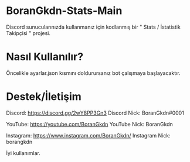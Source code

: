 # BoranGkdn-Stats-Main 
Discord sunucularınızda kullanmanız için kodlanmış bir " Stats / İstatistik Takipçisi " projesi.

# Nasıl Kullanılır?
Öncelikle ayarlar.json kısmını doldurursanız bot çalışmaya başlayacaktır.

# Destek/İletişim
Discord: https://discord.gg/2wY8PP3Gn3 
Discord Nick: BoranGkdn#0001

YouTube: https://youtube.com/BoranGkdn
YouTube Nick: BoranGkdn

Instagram: https://www.instagram.com/BoranGkdn/
Instagram Nick: borangkdn

İyi kullanımlar.
